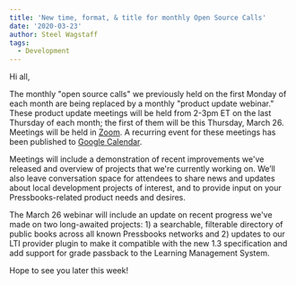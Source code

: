 ```yaml
---
title: 'New time, format, & title for monthly Open Source Calls'
date: '2020-03-23'
author: Steel Wagstaff
tags:
  - Development
---
```


Hi all,

The monthly "open source calls" we previously held on the first Monday of each month are
being replaced by a monthly "product update webinar." These product update meetings will
be held from 2-3pm ET on the last Thursday of each month; the first of them will be this
Thursday, March 26. Meetings will be held in [Zoom](https://zoom.us/j/583078361). A
recurring event for these meetings has been published to
[Google Calendar](https://calendar.google.com/event?action=TEMPLATE&tmeid=N3BqbXBsbTRhMW1pMmVlbDNnYWRmNDVvN2tfMjAyMDAzMjZUMTgwMDAwWiBzdGVlbEBwcmVzc2Jvb2tzLmNvbQ&tmsrc=steel%40pressbooks.com&scp=ALL).

Meetings will include a demonstration of recent improvements we've released and overview
of projects that we're currently working on. We’ll also leave conversation space for
attendees to share news and updates about local development projects of interest, and to
provide input on your Pressbooks-related product needs and desires.

The March 26 webinar will include an update on recent progress we've made on two
long-awaited projects: 1) a searchable, filterable directory of public books across all
known Pressbooks networks and 2) updates to our LTI provider plugin to make it compatible
with the new 1.3 specification and add support for grade passback to the Learning
Management System.

Hope to see you later this week!
